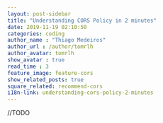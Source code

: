 ```yaml
---
layout: post-sidebar
title: "Understanding CORS Policy in 2 minutes"
date: 2019-11-19 02:10:50
categories: coding
author_name : "Thiago Medeiros"
author_url : /author/tomrlh
author_avatar: tomrlh
show_avatar : true
read_time : 3
feature_image: feature-cors
show_related_posts: true
square_related: recommend-cors
i18n-link: understanding-cors-policy-2-minutes
---
```





//TODO